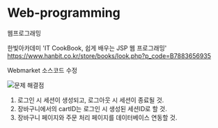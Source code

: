 # Web-programming
웹프로그래밍

한빛아카데미 'IT CookBook, 쉽게 배우는 JSP 웹 프로그래밍' 
https://www.hanbit.co.kr/store/books/look.php?p_code=B7883656935

Webmarket 소스코드 수정

![문제 해결점](https://user-images.githubusercontent.com/57484815/210572521-734d84b8-ffc7-43d3-853a-6b147fa8bbe4.JPG)

1. 로그인 시 세션이 생성되고, 로그아웃 시 세션이 종료될 것.
2. 장바구니에서의 cartID는 로그인 시 생성된 세션ID로 할 것.
3. 장바구니 페이지와 주문 처리 페이지를 데이터베이스 연동할 것.
